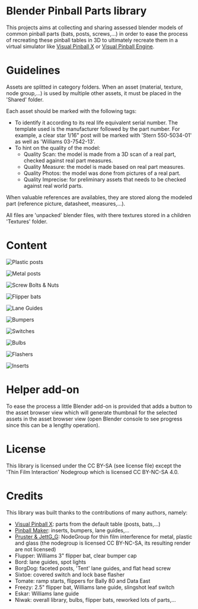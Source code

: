 # Blender Pinball Parts library

This projects aims at collecting and sharing assessed blender models of common pinball parts (bats, posts, screws,...) in order to ease the process of recreating these pinball tables in 3D to ultimately recreate them in a virtual simulator like [Visual Pinball X](https://github.com/vpinball/vpinball) or [Visual Pinball Engine](https://github.com/freezy/VisualPinball.Engine).


# Guidelines

Assets are splitted in category folders. When an asset (material, texture, node group,...) is used by multiple other assets, it must be placed in the 'Shared' folder.

Each asset should be marked with the following tags:
- To identify it according to its real life equivalent serial number. The template used is the manufacturer followed by the part number. For example, a clear star 1/16" post will be marked with 'Stern 550-5034-01' as well as 'Williams 03-7542-13'.
- To hint on the quality of the model:
   - Quality Scan: the model is made from a 3D scan of a real part, checked against real part measures.
   - Quality Measure: the model is made based on real part measures.
   - Quality Photos: the model was done from pictures of a real part.
   - Quality Imprecise: for preliminary assets that needs to be checked against real world parts.

When valuable references are availables, they are stored along the modeled part (reference picture, datasheet, measures,...).

All files are 'unpacked' blender files, with there textures stored in a children 'Textures' folder.


# Content

![Plastic posts](Posts/Plastic%20Posts.webp)

![Metal posts](Posts/Metal%20Posts.webp)

![Screw Bolts & Nuts](Screws/Screws.webp)

![Flipper bats](Flipper/Flipper%20Bats.webp)

![Lane Guides](Lane%20Guides/Guides.webp)

![Bumpers](Bumpers/Bumpers.webp)

![Switches](Switches/Switches.webp)

![Bulbs](Bulbs/Bulbs.webp)

![Flashers](Bulbs/Flashers.webp)

![Inserts](Inserts/Inserts.webp)


# Helper add-on

To ease the process a little Blender add-on is provided that adds a button to the asset browser view which will generate thumbnail for the selected assets in the asset browser view (open Blender console to see progress since this can be a lengthy operation).


# License

This library is licensed under the CC BY-SA (see license file) except the 'Thin Film Interaction' Nodegroup which is licensed CC BY-NC-SA 4.0.


# Credits

This library was built thanks to the contributions of many authors, namely:
- [Visual Pinball X](https://github.com/vpinball/vpinball): parts from the default table (posts, bats,...)
- [Pinball Maker](https://pinballmakers.com/wiki/index.php?title=Files_Section): inserts, bumpers, lane guides,...
- [Pruster & JettG_G](https://blenderartists.org/t/gpu-compatible-thin-film-interference-v2-1-glass-within-glass-absorption/699459): NodeGroup for thin film interference for metal, plastic and glass (the nodegroup is licensed CC BY-NC-SA, its resulting render are not licensed)
- Flupper: Williams 3" flipper bat, clear bumper cap
- Bord: lane guides, spot lights
- BorgDog: faceted posts, 'Tent' lane guides, and flat head screw
- Sixtoe: covered switch and lock base flasher
- Tomate: ramp starts, flippers for Bally 80 and Data East
- Freezy: 2.5" flipper bat, Williams lane guide, slingshot leaf switch
- Eskar: Williams lane guide
- Niwak: overall library, bulbs, flipper bats, reworked lots of parts,...

